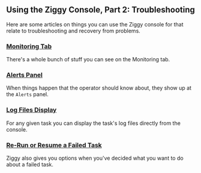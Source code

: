 ## Using the Ziggy Console, Part 2: Troubleshooting

Here are some articles on things you can use the Ziggy console for that relate to troubleshooting and recovery from problems.

### [Monitoring Tab](monitoring.md)

There's a whole bunch of stuff you can see on the Monitoring tab.

### [Alerts Panel](alerts.md)

When things happen that the operator should know about, they show up at the `Alerts` panel. 

### [Log Files Display](display-logs.md)

For any given task you can display the task's log files directly from the console.

### [Re-Run or Resume a Failed Task](rerun-task.md)

Ziggy also gives you options when you've decided what you want to do about a failed task.

